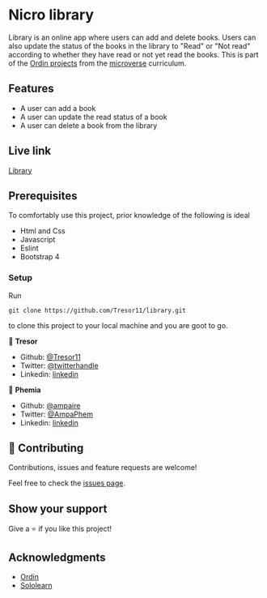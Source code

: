 # Nicro library

Library is an online app where users can add and delete books. Users can also update the status of the books in the library to "Read" or "Not read" according to whether they have read or not yet read the books. This is part of the [Ordin projects](https://www.theodinproject.com/courses/javascript/lessons/library) from the [microverse](https://www.microverse.org/)  curriculum.

## Features
- A user can add a book
- A user can update the read status of a book
- A user can delete a book from the library

## Live link
[Library](https://raw.githack.com/Tresor11/library/features/index.html)

## Prerequisites
To comfortably use this project, prior knowledge of the following is ideal
- Html and Css
- Javascript
- Eslint
- Bootstrap 4

### Setup
Run 
~~~ 
git clone https://github.com/Tresor11/library.git 
~~~
to clone this project to your local machine and you are goot to go.


👤 **Tresor**

- Github: [@Tresor11](https://github.com/Tresor11)
- Twitter: [@twitterhandle](https://twitter.com/twitterhandle)
- Linkedin: [linkedin](https://linkedin.com/linkedinhandle)

👤 **Phemia**

- Github: [@ampaire](https://github.com/ampaire)
- Twitter: [@AmpaPhem](https://twitter.com/AmpaPhem)
- Linkedin: [linkedin](https://linkedin.com/ampaire-phemia)


## 🤝 Contributing

Contributions, issues and feature requests are welcome!

Feel free to check the [issues page](issues/).

## Show your support

Give a ⭐️ if you like this project!

## Acknowledgments
- [Ordin](https://www.theodinproject.com/courses/javascript/lessons/library)
- [Sololearn](https://www.sololearn.com/Play/JavaScript)


